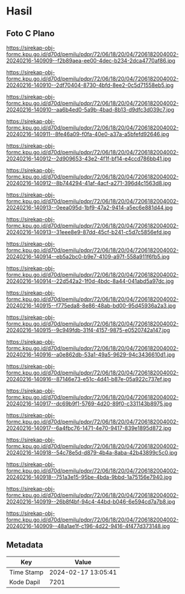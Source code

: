 # Hasil

## Foto C Plano

https://sirekap-obj-formc.kpu.go.id/d70d/pemilu/pdpr/72/06/18/20/04/7206182004002-20240216-140909--f2b89aea-ee00-4dec-b234-2dca4770af86.jpg

https://sirekap-obj-formc.kpu.go.id/d70d/pemilu/pdpr/72/06/18/20/04/7206182004002-20240216-140910--2df70404-8730-4bfd-8ee2-0c5d71558eb5.jpg

https://sirekap-obj-formc.kpu.go.id/d70d/pemilu/pdpr/72/06/18/20/04/7206182004002-20240216-140910--aa6b4ed0-5a9b-4bad-8b13-d9dfc3d039c7.jpg

https://sirekap-obj-formc.kpu.go.id/d70d/pemilu/pdpr/72/06/18/20/04/7206182004002-20240216-140911--8fe46a09-f0fa-40e0-a37a-a5bfefd92646.jpg

https://sirekap-obj-formc.kpu.go.id/d70d/pemilu/pdpr/72/06/18/20/04/7206182004002-20240216-140912--2d909653-43e2-4f1f-bf14-e4ccd786bb41.jpg

https://sirekap-obj-formc.kpu.go.id/d70d/pemilu/pdpr/72/06/18/20/04/7206182004002-20240216-140912--8b744294-41af-4acf-a271-396d4c1563d8.jpg

https://sirekap-obj-formc.kpu.go.id/d70d/pemilu/pdpr/72/06/18/20/04/7206182004002-20240216-140913--0eea095d-1bf9-47a2-9414-a5ec6e881d44.jpg

https://sirekap-obj-formc.kpu.go.id/d70d/pemilu/pdpr/72/06/18/20/04/7206182004002-20240216-140913--31eee8e9-87dd-45cf-b241-c5d7c5856efd.jpg

https://sirekap-obj-formc.kpu.go.id/d70d/pemilu/pdpr/72/06/18/20/04/7206182004002-20240216-140914--eb5a2bc0-b9e7-4109-a97f-558a911f6fb5.jpg

https://sirekap-obj-formc.kpu.go.id/d70d/pemilu/pdpr/72/06/18/20/04/7206182004002-20240216-140914--22d542a2-1f0d-4bdc-8a44-041abd5a97dc.jpg

https://sirekap-obj-formc.kpu.go.id/d70d/pemilu/pdpr/72/06/18/20/04/7206182004002-20240216-140915--f775eda8-8e86-48ab-bd00-95d45936a2a3.jpg

https://sirekap-obj-formc.kpu.go.id/d70d/pemilu/pdpr/72/06/18/20/04/7206182004002-20240216-140915--9c949fdb-31f4-4157-9875-e0520742a147.jpg

https://sirekap-obj-formc.kpu.go.id/d70d/pemilu/pdpr/72/06/18/20/04/7206182004002-20240216-140916--a0e862db-53a1-49a5-9629-94c3436610d1.jpg

https://sirekap-obj-formc.kpu.go.id/d70d/pemilu/pdpr/72/06/18/20/04/7206182004002-20240216-140916--87146e73-e51c-4d41-b87e-05a922c737ef.jpg

https://sirekap-obj-formc.kpu.go.id/d70d/pemilu/pdpr/72/06/18/20/04/7206182004002-20240216-140917--dc69b9f1-5769-4d20-89f0-c331143b8975.jpg

https://sirekap-obj-formc.kpu.go.id/d70d/pemilu/pdpr/72/06/18/20/04/7206182004002-20240216-140917--6a4fbc76-1471-4e70-9417-839e1895d872.jpg

https://sirekap-obj-formc.kpu.go.id/d70d/pemilu/pdpr/72/06/18/20/04/7206182004002-20240216-140918--54c78e5d-d879-4b4a-8aba-42b43899c5c0.jpg

https://sirekap-obj-formc.kpu.go.id/d70d/pemilu/pdpr/72/06/18/20/04/7206182004002-20240216-140918--751a3e15-95be-4bda-9bbd-1a75156e7940.jpg

https://sirekap-obj-formc.kpu.go.id/d70d/pemilu/pdpr/72/06/18/20/04/7206182004002-20240216-140919--26b8f4bf-94c4-44bd-b046-6e594cd7a7b8.jpg

https://sirekap-obj-formc.kpu.go.id/d70d/pemilu/pdpr/72/06/18/20/04/7206182004002-20240216-140909--48a1ae1f-c196-4d22-9416-4f477d373148.jpg


## Metadata

| Key        | Value               |
| ---------- | ------------------- |
| Time Stamp | 2024-02-17 13:05:41 |
| Kode Dapil | 7201                |



